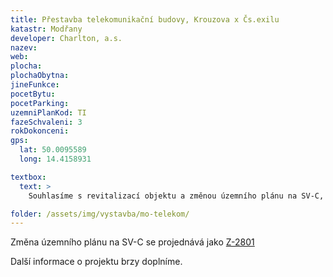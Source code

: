 ```yaml
---
title: Přestavba telekomunikační budovy, Krouzova x Čs.exilu
katastr: Modřany
developer: Charlton, a.s.
nazev:
web:
plocha:
plochaObytna:
jineFunkce:
pocetBytu:
pocetParking:
uzemniPlanKod: TI
fazeSchvaleni: 3
rokDokonceni:
gps:
  lat: 50.0095589
  long: 14.4158931

textbox:
  text: >
    Souhlasíme s revitalizací objektu a změnou územního plánu na SV-C, která umožní výstavbu s menším objemem než je tam nyní. Více ale o projektu nevíme.

folder: /assets/img/vystavba/mo-telekom/
---
```


Změna územního plánu na SV-C se projednává jako [Z-2801](https://app.iprpraha.cz/napp/zmeny/?id=383&action=view&presenter=Articlezmenyupravy)

Další informace o projektu brzy doplníme.
